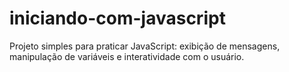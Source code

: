 # iniciando-com-javascript
Projeto simples para praticar JavaScript: exibição de mensagens, manipulação de variáveis e interatividade com o usuário.

